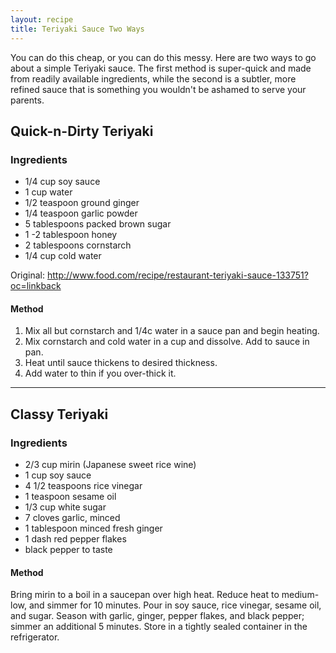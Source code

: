 ```yaml
---
layout: recipe
title: Teriyaki Sauce Two Ways
---
```


You can do this cheap, or you can do this messy. Here are two ways to go about a simple Teriyaki sauce. The first method is super-quick and made from readily available ingredients, while the second is a subtler, more refined sauce that is something you wouldn't be ashamed to serve your parents.

## Quick-n-Dirty Teriyaki

### Ingredients

+ 1/4 cup soy sauce
+ 1 cup water
+ 1/2 teaspoon ground ginger
+ 1/4 teaspoon garlic powder
+ 5 tablespoons packed brown sugar
+ 1 -2 tablespoon honey
+ 2 tablespoons cornstarch
+ 1/4 cup cold water

Original: http://www.food.com/recipe/restaurant-teriyaki-sauce-133751?oc=linkback

#### Method

1. Mix all but cornstarch and 1/4c water in a sauce pan and begin heating.
2. Mix cornstarch and cold water in a cup and dissolve. Add to sauce in pan.
3. Heat until sauce thickens to desired thickness.
4. Add water to thin if you over-thick it.

---

## Classy Teriyaki

### Ingredients

+ 2/3 cup mirin (Japanese sweet rice wine)
+ 1 cup soy sauce
+ 4 1/2 teaspoons rice vinegar
+ 1 teaspoon sesame oil
+ 1/3 cup white sugar
+ 7 cloves garlic, minced
+ 1 tablespoon minced fresh ginger
+ 1 dash red pepper flakes
+ black pepper to taste

#### Method

Bring mirin to a boil in a saucepan over high heat. Reduce heat to medium-low, and simmer for 10 minutes. Pour in soy sauce, rice vinegar, sesame oil, and sugar. Season with garlic, ginger, pepper flakes, and black pepper; simmer an additional 5 minutes. Store in a tightly sealed container in the refrigerator.